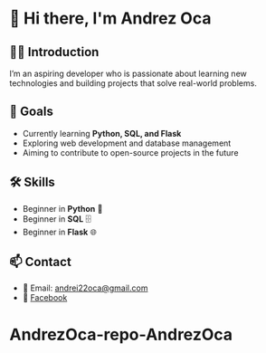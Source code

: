# 👋 Hi there, I'm Andrez Oca

## 🧑‍💻 Introduction  
I’m an aspiring developer who is passionate about learning new technologies and building projects that solve real-world problems.  

## 🎯 Goals  
- Currently learning **Python, SQL, and Flask**  
- Exploring web development and database management  
- Aiming to contribute to open-source projects in the future  

## 🛠️ Skills  
- Beginner in **Python** 🐍  
- Beginner in **SQL** 🗄️  
- Beginner in **Flask** 🌐  

## 📫 Contact  
- 📧 Email: andrei22oca@gmail.com  
- 💼 [Facebook](https://www.facebook.com/andreiocaIII)  
# AndrezOca-repo-AndrezOca
